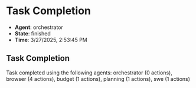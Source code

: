 # Task Completion

- **Agent**: orchestrator
- **State**: finished
- **Time**: 3/27/2025, 2:53:45 PM

## Task Completion

Task completed using the following agents: orchestrator (0 actions), browser (4 actions), budget (1 actions), planning (1 actions), swe (1 actions)

